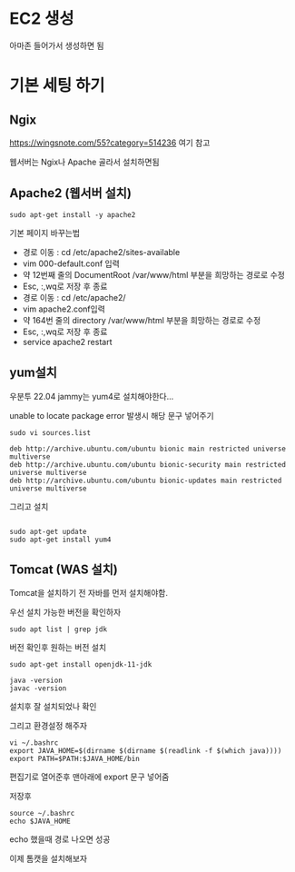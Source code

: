 # EC2 생성

아마존 들어가서 생성하면 됨


# 기본 세팅 하기

## Ngix
https://wingsnote.com/55?category=514236 여기 참고

웹서버는 Ngix나 Apache 골라서 설치하면됨

## Apache2 (웹서버 설치)

``` console
sudo apt-get install -y apache2 
```

기본 페이지 바꾸는법

- 경로 이동 : cd /etc/apache2/sites-available
- vim 000-default.conf 입력
- 약 12번째 줄의 DocumentRoot /var/www/html 부분을 희망하는 경로로 수정
- Esc, :,wq로 저장 후 종료
- 경로 이동 : cd /etc/apache2/
- vim apache2.conf입력
- 약 164번 줄의 directory /var/www/html 부분을 희망하는 경로로 수정
- Esc, :,wq로 저장 후 종료
- service apache2 restart

## yum설치

우분투 22.04 jammy는 yum4로 설치해야한다...

unable to locate package error 발생시 해당 문구 넣어주기

``` console
sudo vi sources.list

deb http://archive.ubuntu.com/ubuntu bionic main restricted universe multiverse
deb http://archive.ubuntu.com/ubuntu bionic-security main restricted universe multiverse
deb http://archive.ubuntu.com/ubuntu bionic-updates main restricted universe multiverse

```

그리고 설치

``` console

sudo apt-get update
sudo apt-get install yum4

```




## Tomcat (WAS 설치)

Tomcat을 설치하기 전 자바를 먼저 설치해야함.

우선 설치 가능한 버전을 확인하자

```console
sudo apt list | grep jdk

```

버전 확인후 원하는 버전 설치

```console
sudo apt-get install openjdk-11-jdk

java -version
javac -version
```
설치후 잘 설치되었나 확인

그리고 환경설정 해주자

``` console
vi ~/.bashrc
export JAVA_HOME=$(dirname $(dirname $(readlink -f $(which java))))
export PATH=$PATH:$JAVA_HOME/bin

```
편집기로 열어준후 맨아래에 export 문구 넣어줌

저장후 

``` console
source ~/.bashrc
echo $JAVA_HOME
```

echo 했을때 경로 나오면 성공

이제 톰캣을 설치해보자





